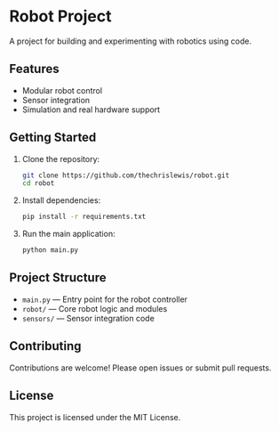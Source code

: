 # Robot Project

A project for building and experimenting with robotics using code.

## Features

- Modular robot control
- Sensor integration
- Simulation and real hardware support

## Getting Started

1. Clone the repository:
    ```bash
    git clone https://github.com/thechrislewis/robot.git
    cd robot
    ```
2. Install dependencies:
    ```bash
    pip install -r requirements.txt
    ```
3. Run the main application:
    ```bash
    python main.py
    ```

## Project Structure

- `main.py` — Entry point for the robot controller
- `robot/` — Core robot logic and modules
- `sensors/` — Sensor integration code

## Contributing

Contributions are welcome! Please open issues or submit pull requests.

## License

This project is licensed under the MIT License.